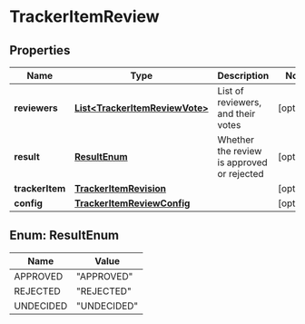 

# TrackerItemReview

## Properties

Name | Type | Description | Notes
------------ | ------------- | ------------- | -------------
**reviewers** | [**List&lt;TrackerItemReviewVote&gt;**](TrackerItemReviewVote.md) | List of reviewers, and their votes |  [optional]
**result** | [**ResultEnum**](#ResultEnum) | Whether the review is approved or rejected |  [optional]
**trackerItem** | [**TrackerItemRevision**](TrackerItemRevision.md) |  |  [optional]
**config** | [**TrackerItemReviewConfig**](TrackerItemReviewConfig.md) |  |  [optional]



## Enum: ResultEnum

Name | Value
---- | -----
APPROVED | &quot;APPROVED&quot;
REJECTED | &quot;REJECTED&quot;
UNDECIDED | &quot;UNDECIDED&quot;



